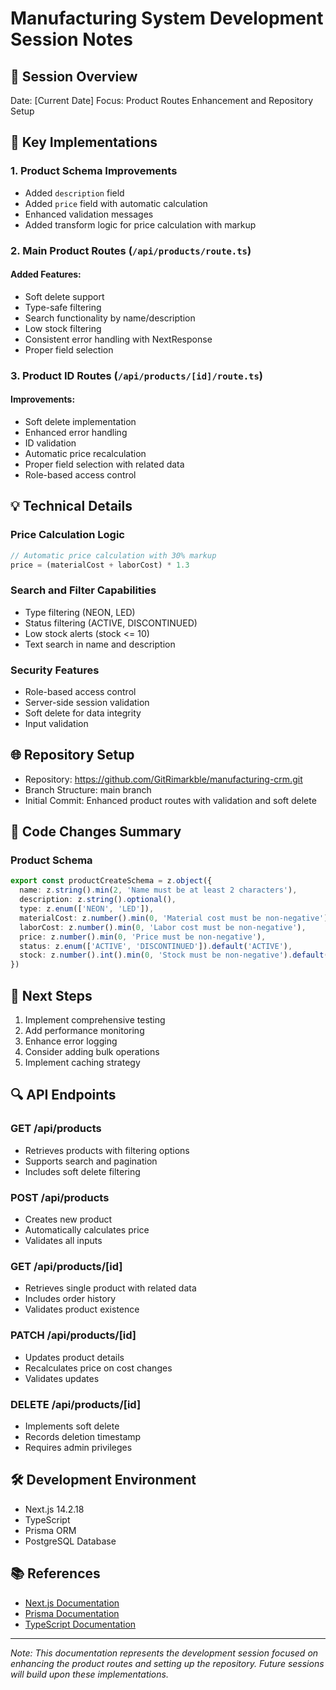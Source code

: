 # Manufacturing System Development Session Notes

## 🚀 Session Overview
Date: [Current Date]
Focus: Product Routes Enhancement and Repository Setup

## 🔧 Key Implementations

### 1. Product Schema Improvements
- Added `description` field
- Added `price` field with automatic calculation
- Enhanced validation messages
- Added transform logic for price calculation with markup

### 2. Main Product Routes (`/api/products/route.ts`)
#### Added Features:
- Soft delete support
- Type-safe filtering
- Search functionality by name/description
- Low stock filtering
- Consistent error handling with NextResponse
- Proper field selection

### 3. Product ID Routes (`/api/products/[id]/route.ts`)
#### Improvements:
- Soft delete implementation
- Enhanced error handling
- ID validation
- Automatic price recalculation
- Proper field selection with related data
- Role-based access control

## 💡 Technical Details

### Price Calculation Logic
```typescript
// Automatic price calculation with 30% markup
price = (materialCost + laborCost) * 1.3
```

### Search and Filter Capabilities
- Type filtering (NEON, LED)
- Status filtering (ACTIVE, DISCONTINUED)
- Low stock alerts (stock <= 10)
- Text search in name and description

### Security Features
- Role-based access control
- Server-side session validation
- Soft delete for data integrity
- Input validation

## 🌐 Repository Setup
- Repository: https://github.com/GitRimarkble/manufacturing-crm.git
- Branch Structure: main branch
- Initial Commit: Enhanced product routes with validation and soft delete

## 📝 Code Changes Summary

### Product Schema
```typescript
export const productCreateSchema = z.object({
  name: z.string().min(2, 'Name must be at least 2 characters'),
  description: z.string().optional(),
  type: z.enum(['NEON', 'LED']),
  materialCost: z.number().min(0, 'Material cost must be non-negative'),
  laborCost: z.number().min(0, 'Labor cost must be non-negative'),
  price: z.number().min(0, 'Price must be non-negative'),
  status: z.enum(['ACTIVE', 'DISCONTINUED']).default('ACTIVE'),
  stock: z.number().int().min(0, 'Stock must be non-negative').default(0),
})
```

## 🎯 Next Steps
1. Implement comprehensive testing
2. Add performance monitoring
3. Enhance error logging
4. Consider adding bulk operations
5. Implement caching strategy

## 🔍 API Endpoints

### GET /api/products
- Retrieves products with filtering options
- Supports search and pagination
- Includes soft delete filtering

### POST /api/products
- Creates new product
- Automatically calculates price
- Validates all inputs

### GET /api/products/[id]
- Retrieves single product with related data
- Includes order history
- Validates product existence

### PATCH /api/products/[id]
- Updates product details
- Recalculates price on cost changes
- Validates updates

### DELETE /api/products/[id]
- Implements soft delete
- Records deletion timestamp
- Requires admin privileges

## 🛠️ Development Environment
- Next.js 14.2.18
- TypeScript
- Prisma ORM
- PostgreSQL Database

## 📚 References
- [Next.js Documentation](https://nextjs.org/docs)
- [Prisma Documentation](https://www.prisma.io/docs)
- [TypeScript Documentation](https://www.typescriptlang.org/docs)

---

*Note: This documentation represents the development session focused on enhancing the product routes and setting up the repository. Future sessions will build upon these implementations.*
